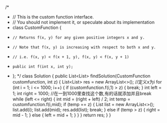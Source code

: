 /*
 * // This is the custom function interface.
 * // You should not implement it, or speculate about its implementation
 * class CustomFunction {
 *     // Returns f(x, y) for any given positive integers x and y.
 *     // Note that f(x, y) is increasing with respect to both x and y.
 *     // i.e. f(x, y) < f(x + 1, y), f(x, y) < f(x, y + 1)
 *     public int f(int x, int y);
 * };
 */
class Solution {
    public List<List<Integer>> findSolution(CustomFunction customfunction, int z) {
        List<List<Integer>> res = new ArrayList<>();
        //定义x为i
        for (int i = 1; i <= 1000; i++) {
            if (customfunction.f(i,1) > z) {
                break;
            }
            int left = 1;
            int right = 1000;
        //在一到1000里查找这个数,有的话就添加并且break
            while (left <= right) {
                int mid = (right + left) / 2;
                int temp = customfunction.f(i,mid);
                if (temp == z) {
                    List<Integer> list = new ArrayList<>();
                    list.add(i);
                    list.add(mid);
                    res.add(list);
                    break;
                } else if (temp > z) {
                    right = mid - 1;
                } else {
                    left = mid + 1;
                }
            }
        }
        return res;
    }
}

